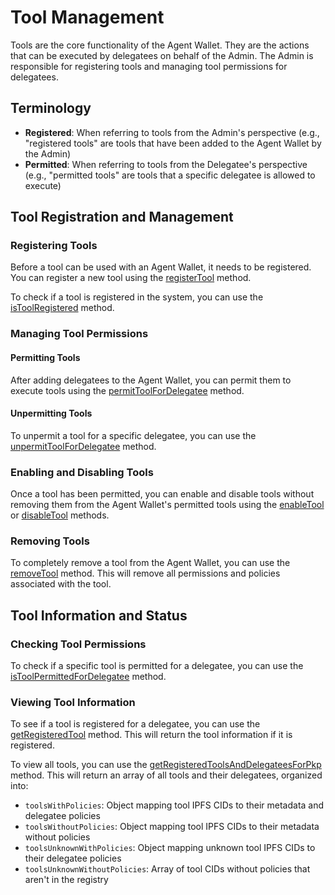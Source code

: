 # Tool Management

Tools are the core functionality of the Agent Wallet. They are the actions that can be executed by delegatees on behalf of the Admin. The Admin is responsible for registering tools and managing tool permissions for delegatees.

## Terminology

- **Registered**: When referring to tools from the Admin's perspective (e.g., "registered tools" are tools that have been added to the Agent Wallet by the Admin)
- **Permitted**: When referring to tools from the Delegatee's perspective (e.g., "permitted tools" are tools that a specific delegatee is allowed to execute)

## Tool Registration and Management

### Registering Tools

Before a tool can be used with an Agent Wallet, it needs to be registered. You can register a new tool using the [registerTool](https://agent-wallet.vercel.app/classes/agent_wallet_src.Admin.html#registerTool) method.

To check if a tool is registered in the system, you can use the [isToolRegistered](https://agent-wallet.vercel.app/classes/agent_wallet_src.Admin.html#isToolRegistered) method.

### Managing Tool Permissions

#### Permitting Tools

After adding delegatees to the Agent Wallet, you can permit them to execute tools using the [permitToolForDelegatee](https://agent-wallet.vercel.app/classes/agent_wallet_src.Admin.html#permitToolForDelegatee) method.

#### Unpermitting Tools

To unpermit a tool for a specific delegatee, you can use the [unpermitToolForDelegatee](https://agent-wallet.vercel.app/classes/agent_wallet_src.Admin.html#unpermitToolForDelegatee) method.

### Enabling and Disabling Tools

Once a tool has been permitted, you can enable and disable tools without removing them from the Agent Wallet's permitted tools using the [enableTool](https://agent-wallet.vercel.app/classes/agent_wallet_src.Admin.html#enableTool) or [disableTool](https://agent-wallet.vercel.app/classes/agent_wallet_src.Admin.html#disableTool) methods.

### Removing Tools

To completely remove a tool from the Agent Wallet, you can use the [removeTool](https://agent-wallet.vercel.app/classes/agent_wallet_src.Admin.html#removeTool) method. This will remove all permissions and policies associated with the tool.

## Tool Information and Status

### Checking Tool Permissions

To check if a specific tool is permitted for a delegatee, you can use the [isToolPermittedForDelegatee](https://agent-wallet.vercel.app/classes/agent_wallet_src.Admin.html#isToolPermittedForDelegatee) method.

### Viewing Tool Information

To see if a tool is registered for a delegatee, you can use the [getRegisteredTool](https://agent-wallet.vercel.app/classes/agent_wallet_src.Admin.html#getRegisteredTool) method. This will return the tool information if it is registered.

To view all tools, you can use the [getRegisteredToolsAndDelegateesForPkp](https://agent-wallet.vercel.app/classes/agent_wallet_src.Admin.html#getRegisteredToolsAndDelegateesForPkp) method. This will return an array of all tools and their delegatees, organized into:

- `toolsWithPolicies`: Object mapping tool IPFS CIDs to their metadata and delegatee policies
- `toolsWithoutPolicies`: Object mapping tool IPFS CIDs to their metadata without policies
- `toolsUnknownWithPolicies`: Object mapping unknown tool IPFS CIDs to their delegatee policies
- `toolsUnknownWithoutPolicies`: Array of tool CIDs without policies that aren't in the registry 